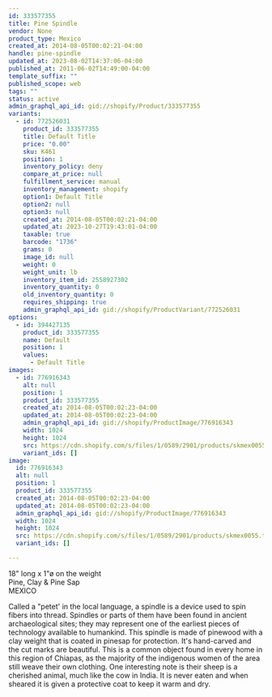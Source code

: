 ```yaml
---
id: 333577355
title: Pine Spindle
vendor: None
product_type: Mexico
created_at: 2014-08-05T00:02:21-04:00
handle: pine-spindle
updated_at: 2023-08-02T14:37:06-04:00
published_at: 2011-06-02T14:49:00-04:00
template_suffix: ""
published_scope: web
tags: ""
status: active
admin_graphql_api_id: gid://shopify/Product/333577355
variants:
  - id: 772526031
    product_id: 333577355
    title: Default Title
    price: "0.00"
    sku: K461
    position: 1
    inventory_policy: deny
    compare_at_price: null
    fulfillment_service: manual
    inventory_management: shopify
    option1: Default Title
    option2: null
    option3: null
    created_at: 2014-08-05T00:02:21-04:00
    updated_at: 2023-10-27T19:43:01-04:00
    taxable: true
    barcode: "1736"
    grams: 0
    image_id: null
    weight: 0
    weight_unit: lb
    inventory_item_id: 2558927302
    inventory_quantity: 0
    old_inventory_quantity: 0
    requires_shipping: true
    admin_graphql_api_id: gid://shopify/ProductVariant/772526031
options:
  - id: 394427135
    product_id: 333577355
    name: Default
    position: 1
    values:
      - Default Title
images:
  - id: 776916343
    alt: null
    position: 1
    product_id: 333577355
    created_at: 2014-08-05T00:02:23-04:00
    updated_at: 2014-08-05T00:02:23-04:00
    admin_graphql_api_id: gid://shopify/ProductImage/776916343
    width: 1024
    height: 1024
    src: https://cdn.shopify.com/s/files/1/0589/2901/products/skmex0055.tif.jpeg?v=1407211343
    variant_ids: []
image:
  id: 776916343
  alt: null
  position: 1
  product_id: 333577355
  created_at: 2014-08-05T00:02:23-04:00
  updated_at: 2014-08-05T00:02:23-04:00
  admin_graphql_api_id: gid://shopify/ProductImage/776916343
  width: 1024
  height: 1024
  src: https://cdn.shopify.com/s/files/1/0589/2901/products/skmex0055.tif.jpeg?v=1407211343
  variant_ids: []

---
```


18" long x 1"ø on the weight  
Pine, Clay & Pine Sap  
MEXICO

Called a "petet' in the local language, a spindle is a device used to spin fibers into thread. Spindles or parts of them have been found in ancient archaeological sites; they may represent one of the earliest pieces of technology available to humankind. This spindle is made of pinewood with a clay weight that is coated in pinesap for protection. It's hand-carved and the cut marks are beautiful. This is a common object found in every home in this region of Chiapas, as the majority of the indigenous women of the area still weave their own clothing. One interesting note is their sheep is a cherished animal, much like the cow in India. It is never eaten and when sheared it is given a protective coat to keep it warm and dry.